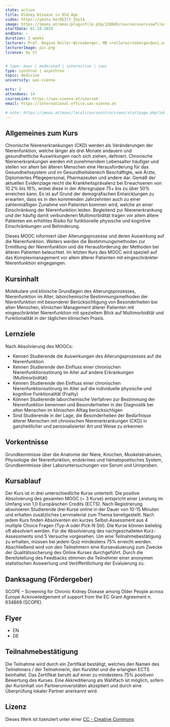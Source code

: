 ```yaml
---
state: active
title: Kidney Disease in Old Age
video: https://youtu.be/DEIlY_3Uy14
image: https://imoox.at/mooc/pluginfile.php/120685/course/overviewfiles/KursLogo2.png
startDate: 01.10.2019
endDate: ~
duration: 3 weeks
lecturer: Prof. Regina Roller-Wirnsberger, MD <rollerwirnsberger@uni.at>
lecturerImage: pic.png
license: by CC


# type: mooc | moderated | interactive | iaoc
type: synchron | asynchron
topic: medicine
university: uas-vienna

ects: 2
attendees: 14
courseLink: https://uas-vienna.at/course4
email: https://international-office.uas-vienna.at

# note: https://imoox.at/mooc/local/courseintro/views/startpage.php?id=68
---
```

## Allgemeines zum Kurs

Chronische Nierenerkrankungen (CKD) werden als Veränderungen der Nierenfunktion, welche länger als drei Monate andauern und gesundheitliche Auswirkungen nach sich ziehen, definiert.
Chronische Nierenerkrankungen werden mit zunehmendem Lebensalter häufiger und stellen vor allem bei älteren Menschen eine Herausforderung für das Gesundheitssystem und im Gesundheitsbereich Beschäftigte, wie Ärzte, Diplomiertes Pflegepersonal, Pharmazeuten und andere dar.
Gemäß der aktuellen Evidenzlage reicht die Krankheitsprävalenz bei Erwachsenen von 10.2% bis 16%, wobei diese in der Altersgruppe 75+ bis zu über 50% erreichen kann.
Es ist auf Grund der demografischen Entwicklungen zu erwarten, dass es in den kommenden Jahrzehnten auch zu einer zahlenmäßigen Zunahme von Patienten kommen wird, welche an einer Einschränkung der Nierenfunktion leiden.
Begleitend zur Nierenerkrankung und der häufig damit verbundenen Multimorbidität tragen vor allem ältere Patienten ein erhöhtes Risiko für funktionelle physische und kognitive Einschränkungen und Behinderung.

Dieses MOOC informiert über Alterungsprozesse und deren Auswirkung auf die Nierenfunktion.
Weiters werden die Bestimmungsmethoden zur Ermittlung der Nierenfunktion und die Herausforderung der Methoden bei älteren Patienten beleuchtet.
Im letzten Kurs des MOOC wird speziell auf das Komplexmanagement vor allem älterer Patienten mit eingeschränkter Nierenfunktion eingegangen.

## Kursinhalt

Molekulare und klinische Grundlagen des Alterungsprozesses, Nierenfunktion im Alter, laborchemische Bestimmungsmethoden der Nierenfunktion mit besonderer Berücksichtigung von Besonderheiten bei alten Menschen, klinischen Management älterer Patienten mit eingeschränkter Nierenfunktion mit speziellem Blick auf Multimorbidität und Funktionalität in der täglichen klinischen Praxis.

## Lernziele

Nach Absolvierung des MOOCs:

* Kennen Studierende die Auswirkungen des Alterungsprozesses auf die Nierenfunktion
* Kennen Studierende den Einfluss einer chronischen Nierenfunktionsstörung im Alter auf andere Erkrankungen (Multimorbidität)
* Kennen Studierende den Einfluss einer chronischen Nierenfunktionsstörung im Alter auf die individuelle physische und kognitive Funktionalität (Frailty)
* Können Studierende laborchemische Verfahren zur Bestimmung der Nierenfunktion benennen und Besonderheiten in der Diagnostik bei alten Menschen im klinischen Alltag berücksichtigen
* Sind Studierende in der Lage, die Besonderheiten der Bedürfnisse älterer Menschen mit chronischen Nierenerkrankungen (CKD) in ganzheitlicher und personalisierter Art und Weise zu erkennen

## Vorkentnisse

Grundkenntnisse über die Anatomie der Niere, Knochen, Muskelstrukturen, Physiologie der Nierenfunktion, endokrines und hämatopoetisches System, Grundkenntnisse über Laboruntersuchungen von Serum und Urinproben.

## Kursablauf

Der Kurs ist in drei unterschiedliche Kurse unterteilt.
Die positive Absolvierung des gesamten MOOC (= 3 Kurse) entspricht einer Leistung im Umfang von 1,0 Europäischen Credits (ECTS).
Nach Registrierung absolvieren Studierende drei Kurse online in der Dauer von 10-15 Minuten und erhalten zusätzliches Lernmaterial zum Thema bereitgestellt.
Nach jedem Kurs finden Absolventen ein kurzes Selbst-Assessment aus 4 multiple Choice Fragen (Typ-A oder Pick-N Stil).
Die Kurse können beliebig oft absolviert werden.
Für die Absolvierung des nachgeschalteten Kurz-Assessments sind 5 Versuche vorgesehen.
Um eine Teilnahmebestätigung zu erhalten, müssen bei jedem Quiz mindestens 75% erreicht werden.
Abschließend wird von den Teilnehmern eine Kursevaluierung zum Zwecke der Qualitätssicherung des Online Kurses durchgeführt.
Durch die Bereitstellung des Feedbacks stimmen die Teilnehmer einer anonymen statistischen Auswertung und Veröffentlichung der Evaluierung zu.

## Danksagung (Fördergeber)

SCOPE – Screening for Chronic Kidney Disease among Older People across Europe Acknowledgement of support from the EC Grant Agreement n. 634869 (SCOPE).

## Flyer

* EN
* DE

## Teilnahmebestätigung

Die Teilnahme wird durch ein Zertifikat bestätigt, welches den Namen des Teilnehmers / der Teilnehmerin, den Kurstitel und die erlangten ECTS beinhaltet.
Das Zertifikat beruht auf einer zu mindestens 75% positiven Bewertung des Kurses.
Eine Akkreditierung als Wahlfach ist möglich, sofern der Kursinhalt von Partneruniversitäten akzeptiert und durch eine Überprüfung lokaler Partner anerkannt wird.

## Lizenz

Dieses Werk ist lizenziert unter einer [CC - Creative Commons](http://creativecommons.org/licenses/by/4.0/)
